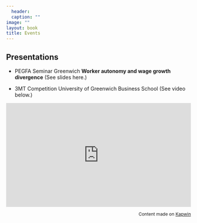 ```yaml
---
  header:
  caption: ""
image: ""
layout: book
title: Events
---
```

  

## Presentations


- PEGFA Seminar Greenwich **Worker autonomy and wage growth divergence** (See slides here.)
  
- 3MT Competition University of Greenwich Business School (See video below.)

  
<div style="height: 0.2; padding-bottom: calc(56.25%); position:relative; width: 100%;"><iframe allow="autoplay; gyroscope;" allowfullscreen height="100%" referrerpolicy="strict-origin" src="https://www.kapwing.com/e/6203c4eb66b96b00c1a135a0" style="border:0; height:100%; left:0; overflow:hidden; position:absolute; top:0; width:100%" title="Embedded content made on Kapwing" width="100%"></iframe></div><p style="font-size: 12px; text-align: right;">Content made on <a href="https://www.kapwing.com/" target="_blank" rel="noopener noreferrer">Kapwin